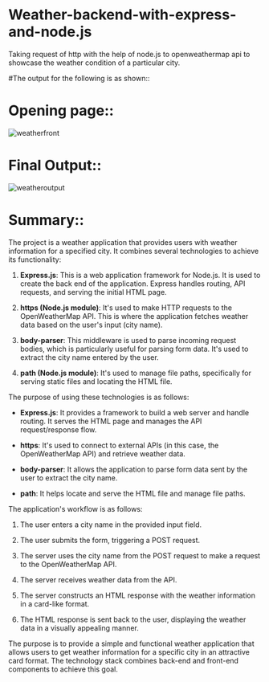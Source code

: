# Weather-backend-with-express-and-node.js
Taking request of http with the help of node.js to openweathermap api to showcase the weather condition of a particular city.

#The output for the following is as shown::
# Opening page::
![weatherfront](https://github.com/cisojoker/Weather_Backend_with_express_OPENWEATHERAPI/assets/103921455/cc52dd2b-ce51-4f6c-86c3-17bb6d789ed0)
# Final Output::
![weatheroutput](https://github.com/cisojoker/Weather_Backend_with_express_OPENWEATHERAPI/assets/103921455/8dce5112-e5e8-4a65-8db4-7294a2c1597a)
# Summary::
The project is a weather application that provides users with weather information for a specified city. It combines several technologies to achieve its functionality:

1. **Express.js**: This is a web application framework for Node.js. It is used to create the back end of the application. Express handles routing, API requests, and serving the initial HTML page.

2. **https (Node.js module)**: It's used to make HTTP requests to the OpenWeatherMap API. This is where the application fetches weather data based on the user's input (city name).

3. **body-parser**: This middleware is used to parse incoming request bodies, which is particularly useful for parsing form data. It's used to extract the city name entered by the user.

4. **path (Node.js module)**: It's used to manage file paths, specifically for serving static files and locating the HTML file.

The purpose of using these technologies is as follows:

- **Express.js**: It provides a framework to build a web server and handle routing. It serves the HTML page and manages the API request/response flow.

- **https**: It's used to connect to external APIs (in this case, the OpenWeatherMap API) and retrieve weather data.

- **body-parser**: It allows the application to parse form data sent by the user to extract the city name.

- **path**: It helps locate and serve the HTML file and manage file paths.

The application's workflow is as follows:

1. The user enters a city name in the provided input field.

2. The user submits the form, triggering a POST request.

3. The server uses the city name from the POST request to make a request to the OpenWeatherMap API.

4. The server receives weather data from the API.

5. The server constructs an HTML response with the weather information in a card-like format.

6. The HTML response is sent back to the user, displaying the weather data in a visually appealing manner.

The purpose is to provide a simple and functional weather application that allows users to get weather information for a specific city in an attractive card format. The technology stack combines back-end and front-end components to achieve this goal.
